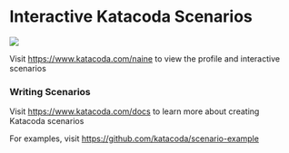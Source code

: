 # Interactive Katacoda Scenarios

[![](http://shields.katacoda.com/katacoda/naine/count.svg)](https://www.katacoda.com/naine "Get your profile on Katacoda.com")

Visit https://www.katacoda.com/naine to view the profile and interactive scenarios

### Writing Scenarios
Visit https://www.katacoda.com/docs to learn more about creating Katacoda scenarios

For examples, visit https://github.com/katacoda/scenario-example
